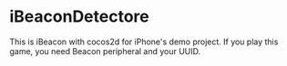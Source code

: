 iBeaconDetectore
================

This is iBeacon with cocos2d for iPhone's demo project. If you play this game, you need Beacon peripheral and your UUID.
